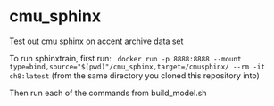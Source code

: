 # cmu_sphinx
Test out cmu sphinx on accent archive data set

To run sphinxtrain, first run:
` docker run -p 8888:8888 --mount type=bind,source="$(pwd)"/cmu_sphinx,target=/cmusphinx/ --rm -it  ch8:latest`
(from the same directory you cloned this repository into)

Then run each of the commands from build_model.sh